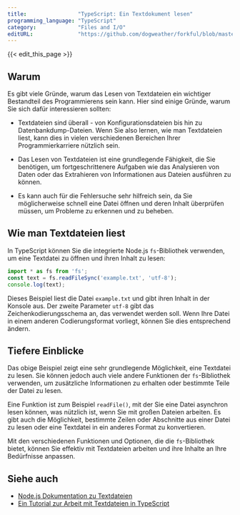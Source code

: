```yaml
---
title:                "TypeScript: Ein Textdokument lesen"
programming_language: "TypeScript"
category:             "Files and I/O"
editURL:              "https://github.com/dogweather/forkful/blob/master/content/de/typescript/reading-a-text-file.md"
---
```


{{< edit_this_page >}}

## Warum

Es gibt viele Gründe, warum das Lesen von Textdateien ein wichtiger Bestandteil des Programmierens sein kann. Hier sind einige Gründe, warum Sie sich dafür interessieren sollten:

- Textdateien sind überall - von Konfigurationsdateien bis hin zu Datenbankdump-Dateien. Wenn Sie also lernen, wie man Textdateien liest, kann dies in vielen verschiedenen Bereichen Ihrer Programmierkarriere nützlich sein.

- Das Lesen von Textdateien ist eine grundlegende Fähigkeit, die Sie benötigen, um fortgeschrittenere Aufgaben wie das Analysieren von Daten oder das Extrahieren von Informationen aus Dateien ausführen zu können.

- Es kann auch für die Fehlersuche sehr hilfreich sein, da Sie möglicherweise schnell eine Datei öffnen und deren Inhalt überprüfen müssen, um Probleme zu erkennen und zu beheben.

## Wie man Textdateien liest

In TypeScript können Sie die integrierte Node.js `fs`-Bibliothek verwenden, um eine Textdatei zu öffnen und ihren Inhalt zu lesen:

```TypeScript
import * as fs from 'fs';
const text = fs.readFileSync('example.txt', 'utf-8');
console.log(text);
```

Dieses Beispiel liest die Datei `example.txt` und gibt ihren Inhalt in der Konsole aus. Der zweite Parameter `utf-8` gibt das Zeichenkodierungsschema an, das verwendet werden soll. Wenn Ihre Datei in einem anderen Codierungsformat vorliegt, können Sie dies entsprechend ändern.

## Tiefere Einblicke

Das obige Beispiel zeigt eine sehr grundlegende Möglichkeit, eine Textdatei zu lesen. Sie können jedoch auch viele andere Funktionen der `fs`-Bibliothek verwenden, um zusätzliche Informationen zu erhalten oder bestimmte Teile der Datei zu lesen.

Eine Funktion ist zum Beispiel `readFile()`, mit der Sie eine Datei asynchron lesen können, was nützlich ist, wenn Sie mit großen Dateien arbeiten. Es gibt auch die Möglichkeit, bestimmte Zeilen oder Abschnitte aus einer Datei zu lesen oder eine Textdatei in ein anderes Format zu konvertieren.

Mit den verschiedenen Funktionen und Optionen, die die `fs`-Bibliothek bietet, können Sie effektiv mit Textdateien arbeiten und ihre Inhalte an Ihre Bedürfnisse anpassen.

## Siehe auch

- [Node.js Dokumentation zu Textdateien](https://nodejs.org/docs/latest-v12.x/api/fs.html)
- [Ein Tutorial zur Arbeit mit Textdateien in TypeScript](https://blog.logrocket.com/working-with-files-in-typescript/)